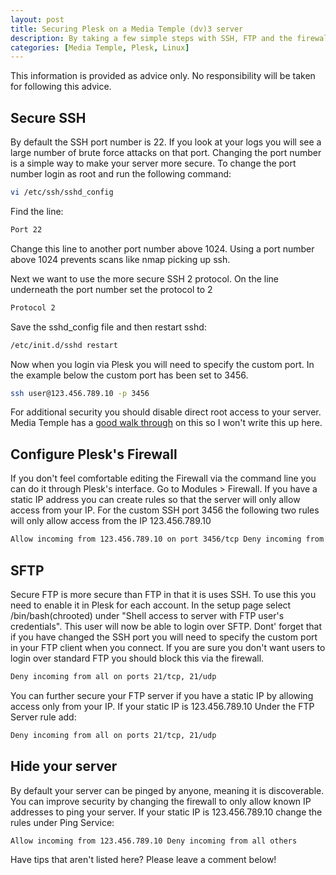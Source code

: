 ```yaml
--- 
layout: post
title: Securing Plesk on a Media Temple (dv)3 server
description: By taking a few simple steps with SSH, FTP and the firewall you can make your Plesk server more secure than the default configuration.
categories: [Media Temple, Plesk, Linux]
---
```

This information is provided as advice only. No responsibility will be taken for following this advice. 

## Secure SSH

By default the SSH port number is 22. If you look at your logs you will see a large number of brute force attacks on that port. Changing the port number is a simple way to make your server more secure. To change the port number login as root and run the following command: 

``` bash 
vi /etc/ssh/sshd_config
```

Find the line: 

``` bash 
Port 22
```

Change this line to another port number above 1024. Using a port number above 1024 prevents scans like nmap picking up ssh. 

Next we want to use the more secure SSH 2 protocol. On the line underneath the port number set the protocol to 2 

``` bash 
Protocol 2
```

Save the sshd_config file and then restart sshd: 

``` bash 
/etc/init.d/sshd restart
```

Now when you login via Plesk you will need to specify the custom port. In the example below the custom port has been set to 3456. 

``` bash 
ssh user@123.456.789.10 -p 3456
```

For additional security you should disable direct root access to your server. Media Temple has a [good walk through][1] on this so I won't write this up here.

## Configure Plesk's Firewall

If you don't feel comfortable editing the Firewall via the command line you can do it through Plesk's interface. Go to Modules > Firewall. If you have a static IP address you can create rules so that the server will only allow access from your IP. For the custom SSH port 3456 the following two rules will only allow access from the IP 123.456.789.10 

``` bash 
Allow incoming from 123.456.789.10 on port 3456/tcp Deny incoming from all on port 3456/tcp
```


## SFTP

Secure FTP is more secure than FTP in that it is uses SSH. To use this you need to enable it in Plesk for each account. In the setup page select /bin/bash(chrooted) under "Shell access to server with FTP user's credentials". This user will now be able to login over SFTP. Dont' forget that if you have changed the SSH port you will need to specify the custom port in your FTP client when you connect. If you are sure you don't want users to login over standard FTP you should block this via the firewall.  

``` bash 
Deny incoming from all on ports 21/tcp, 21/udp
```

You can further secure your FTP server if you have a static IP by allowing access only from your IP. If your static IP is 123.456.789.10 Under the FTP Server rule add: 

``` bash 
Deny incoming from all on ports 21/tcp, 21/udp
```

## Hide your server

By default your server can be pinged by anyone, meaning it is discoverable. You can improve security by changing the firewall to only allow known IP addresses to ping your server. If your static IP is 123.456.789.10 change the rules under Ping Service: 

``` bash 
Allow incoming from 123.456.789.10 Deny incoming from all others 
```

Have tips that aren't listed here? Please leave a comment below!

 [1]: http://kb.mediatemple.net/article.php?id=713



